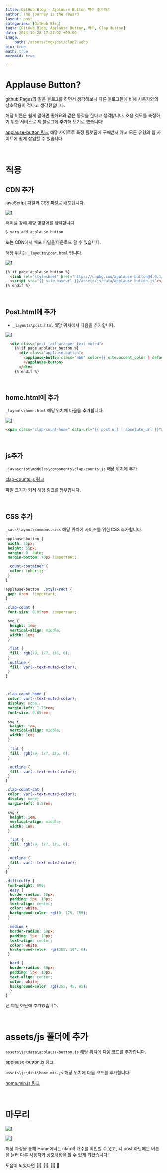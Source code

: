 ```yaml
---
title: GitHub Blog - Applause Button 박수 추가하기
author: The journey is the reward
layout: post
categories: [GitHub Blog]
tags: [GitHub Blog, Applause Button, 박수, Clap Button]
date: 2024-10-28 17:27:02 +09:00
image:
    path: /assets/img/post/clap2.webp
pin: true
math: true
mermaid: true

---
```


# Applause Button? 

github Pages와 같은 블로그를 하면서 생각해보니 다른 블로그들에 비해 사용자와의 상호작용이 적다고 생각했습니다.

해당 버튼은 쉽게 말하면 좋아요와 같은 동작을 한다고 생각합니다. 호응 척도를 측정하기 위한 서비스로 제 블로그에 추가해 보기로 했습니다!  

[applause-button 링크](https://applause-button.com/) 해당 사이트로 특정 플랫폼에 구애받지 않고 모든 유형의 웹 사이트에 쉽게 삽입할 수 있습니다.


<br>

# 적용

## CDN 추가

javaScript 파일과 CSS 파일로 배포됩니다.

<a href="https://github.com/LeeNaYoung240/LeeNaYoung240.github.io/assets/107848521/1fc08319-a08f-4bd7-9992-b82a0a501e56" class="popup img-link"><img src="https://github.com/user-attachments/assets/1fc08319-a08f-4bd7-9992-b82a0a501e56" alt="1" loading="lazy"></a>

터미널 창에 해당 명령어를 입력합니다.

```bash
$ yarn add applause-button
```

또는 CDN에서 배포 파일을 다운로드 할 수 있습니다.

해당 위치는 `_layouts\post.html` 입니다.

<a href="https://github.com/LeeNaYoung240/LeeNaYoung240.github.io/assets/107848521/73f3fa72-266f-48ac-8657-8ea3eb970b00" class="popup img-link"><img src="https://github.com/user-attachments/assets/73f3fa72-266f-48ac-8657-8ea3eb970b00" alt="1" loading="lazy"></a>


```html
{% if page.applause_button %}
  <link rel="stylesheet" href="https://unpkg.com/applause-button@4.0.1/dist/applause-button.css">
  <script src="{{ site.baseurl }}/assets/js/data/applause-button.js"></script>
{% endif %}
```

<br>

## Post.html에 추가

- `_layouts\post.html` 해당 위치에서 다음을 추가합니다.

<a href="https://github.com/LeeNaYoung240/LeeNaYoung240.github.io/assets/107848521/4d190408-06ba-41e2-aa95-852d86b6af1a" class="popup img-link"><img src="https://github.com/user-attachments/assets/4d190408-06ba-41e2-aa95-852d86b6af1a" alt="1" loading="lazy"></a>


```html
  <div class="post-tail-wrapper text-muted">
    {% if page.applause_button %}
      <div class="applause-button">
        <applause-button class="mb6" color={{ site.accent_color | default:'rgb(79,177,186)' }} url={{ page.url | absolute_url }}>
        </applause-button>
      </div>
    {% endif %}
```

<br>

## home.html에 추가

`_layouts\home.html` 해당 위치에 다음을 추가합니다.

<a href="https://github.com/LeeNaYoung240/LeeNaYoung240.github.io/assets/107848521/e60d38f1-0b54-41c9-9e50-eb0ef0985f58" class="popup img-link"><img src="https://github.com/user-attachments/assets/e60d38f1-0b54-41c9-9e50-eb0ef0985f58" alt="1" loading="lazy"></a>

```html
<span class="clap-count-home" data-url="{{ post.url | absolute_url }}"></span>
```

<br>

## js추가

`_javascript\modules\components\clap-counts.js` 해당 위치에 추가


[clap-counts.js 링크](https://github.com/LeeNaYoung240/LeeNaYoung240.github.io/blob/main/_javascript/modules/components/clap-counts.js)

파일 크기가 커서 해당 링크를 첨부합니다.

<br>


## CSS 추가

`_sass\layout\commons.scss` 해당 위치에 사이즈를 위한 CSS 추가합니다.



```css
applause-button {
 width: 55px;
 height: 55px;
 margin: 0  auto;
 margin-bottom: 70px !important;
 
 .count-container {
  color: inherit;
 }
}

applause-button  .style-root {
 gap: 0rem  !important;
}

.clap-count {
 font-size: 0.85rem  !important;
 
 svg {
  height: 1em;
  vertical-align: middle;
  width: 1em;
 }

 .flat {
  fill: rgb(79, 177, 186, 0);
 }
 .outline {
  fill: var(--text-muted-color);
 }
}

  

.clap-count-home {
 color: var(--text-muted-color);
 display: none;
 margin-left: 1.75rem;
 font-size: 0.85rem;

 svg {
  height: 1em;
  vertical-align: middle;
  width: 1em;
 }

 .flat {
  fill: rgb(79, 177, 186, 0);
 }

 .outline {
  fill: var(--text-muted-color);
 }
}

.clap-count-cat {
 color: var(--text-muted-color);
 display: none;
 margin-left: 0.5rem;

 svg {
  height: 1em;
  vertical-align: middle;
  width: 1em;
 }

 .flat {
  fill: rgb(79, 177, 186, 0);
 }

 .outline {
  fill: var(--text-muted-color);
 }
}

.difficulty {
 font-weight: 600;
 .easy {
  border-radius: 50px;
  padding: 5px  10px;
  text-align: center;
  color: white;
  background-color: rgb(0, 175, 155);
 }

 .medium {
  border-radius: 50px;
  padding: 5px  10px;
  text-align: center;
  color: white;
  background-color: rgb(255, 184, 0);
 }

 .hard {
  border-radius: 50px;
  padding: 5px  10px;
  text-align: center;
  color: white;
  background-color: rgb(255, 45, 85);
  }
}
```

전 제일 하단에 추가했습니다.

<br>

# assets/js 폴더에 추가

`assets\js\data\applause-button.js` 해당 위치에 다음 코드를 추가합니다.

[applause-button.js 링크](https://github.com/LeeNaYoung240/LeeNaYoung240.github.io/blob/main/assets/js/data/applause-button.js)

`assets\js\dist\home.min.js` 해당 위치에 다음 코드를 추가합니다.

[home.min.js 링크](https://github.com/LeeNaYoung240/LeeNaYoung240.github.io/blob/main/assets/js/dist/home.min.js)

<br>

# 마무리

<a href="https://github.com/LeeNaYoung240/LeeNaYoung240.github.io/assets/107848521/876c4f5f-0e05-4682-b9eb-a2909b60781a" class="popup img-link"><img src="https://github.com/user-attachments/assets/876c4f5f-0e05-4682-b9eb-a2909b60781a" alt="1" loading="lazy"></a>

<a href="https://github.com/LeeNaYoung240/LeeNaYoung240.github.io/assets/107848521/f99488ec-c2b3-40a0-8527-034ec1b709e8" class="popup img-link"><img src="https://github.com/user-attachments/assets/f99488ec-c2b3-40a0-8527-034ec1b709e8" alt="1" loading="lazy"></a>

해당 과정을 통해 Home에서는 clap의 개수를 확인할 수 있고, 각 post 하단에는 버튼을 눌러 다른 사용자와 상호작용을 할 수 있게 되었습니다! 

도움이 되었다면 👏🏻 👏🏻 👏🏻 🤍